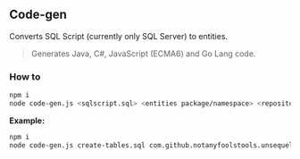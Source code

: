 ## Code-gen

Converts SQL Script (currently only SQL Server) to entities.  

> Generates Java, C#, JavaScript (ECMA6) and Go Lang code.

### How to
```sh
npm i
node code-gen.js <sqlscript.sql> <entities package/namespace> <repositories package/namespace>
```
  
**Example:**
```sh
npm i
node code-gen.js create-tables.sql com.github.notanyfoolstools.unsequelizer.models com.github.notanyfoolstools.unsequelizer.repositories
```
